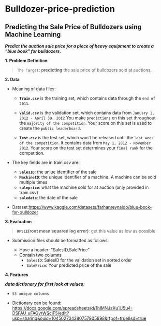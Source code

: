 # Bulldozer-price-prediction

## Predicting the Sale Price of Bulldozers using Machine Learning

***Predict the auction sale price for a piece of heavy equipment to create a "blue book" for bulldozers.***

**1. Problem Definition**

> `The Target`: **predicting** the sale price of bulldozers sold at auctions.

**2. Data**

* Meaning of data files:
    * **`Train.csv`** is the training set, which contains data through the `end of 2011`.
    
    * **`Valid.csv`** is the validation set, which contains data from `January 1, 2012 - April 30, 2012` You make `predictions` on this set throughout the `majority of the competition`. Your score on this set is used to create the `public leaderboard`.
    
    * **`Test.csv`** is the test set, which won't be released until the `last week of the competition`. It contains data from `May 1, 2012 - November 2012`. Your score on the test set determines your `final rank` for the competition.
    
    
* The key fields are in train.csv are:
    * **`SalesID`**: the uniue identifier of the sale
    * **`MachineID`**: the unique identifier of a machine.  A machine can be sold multiple times
    * **`saleprice`**: what the machine sold for at auction (only provided in train.csv)
    * **`saledate`**: the date of the sale

* Dataset:https://www.kaggle.com/datasets/farhanreynaldo/blue-book-for-bulldozer

**3. Evaluation**

> **`RMSLE`(root mean squared log error)**: get this value as low as possible

* Submission files should be formatted as follows:

    * Have a header: "SalesID,SalePrice"
    * Contain two columns
        * `SalesID`: SalesID for the validation set in sorted order
        * `SalePrice`: Your predicted price of the sale

**4. Features**

   ***data dictionary for first look at values:***

* `53 unique columns`

* Dictionary can be found:
https://docs.google.com/spreadsheets/d/1hIMNJzXu1U5u4-DSFAU_uFAGvrWSciF5/edit?usp=sharing&ouid=104502734380757905998&rtpof=true&sd=true
